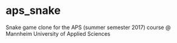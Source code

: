 # aps_snake

Snake game clone for the APS (summer semester 2017) course @ Mannheim University of Applied Sciences
